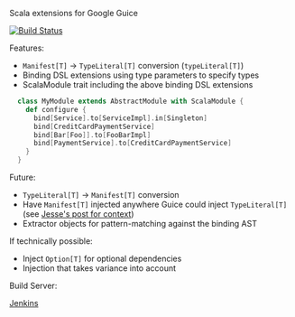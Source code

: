 Scala extensions for Google Guice

[![Build Status](https://travis-ci.org/codingwell/scala-guice.png)](https://travis-ci.org/codingwell/scala-guice)

Features:

* `Manifest[T]` -> `TypeLiteral[T]` conversion (`typeLiteral[T]`)
* Binding DSL extensions using type parameters to specify types
* ScalaModule trait including the above binding DSL extensions

```scala
  class MyModule extends AbstractModule with ScalaModule {
	def configure {
	  bind[Service].to[ServiceImpl].in[Singleton]
	  bind[CreditCardPaymentService]
	  bind[Bar[Foo]].to[FooBarImpl]
	  bind[PaymentService].to[CreditCardPaymentService]
	}
  }
```

Future:

* `TypeLiteral[T]` -> `Manifest[T]` conversion
* Have `Manifest[T]` injected anywhere Guice could inject `TypeLiteral[T]` (see [Jesse's post for context](http://blog.publicobject.com/2008/11/guice-punches-erasure-in-face.html))
* Extractor objects for pattern-matching against the binding AST

If technically possible:

* Inject `Option[T]` for optional dependencies
* Injection that takes variance into account

Build Server:

[Jenkins](http://ci.codingwell.net/job/Scala-Guice/)
